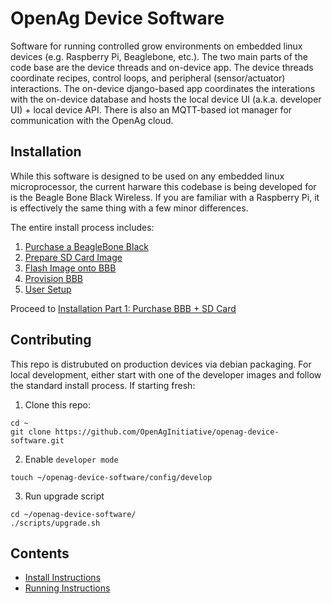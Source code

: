 # OpenAg Device Software
Software for running controlled grow environments on embedded linux devices (e.g. Raspberry Pi, 
Beaglebone, etc.). The two main parts of the code base are the device threads and on-device
app. The device threads coordinate recipes, control loops, and peripheral (sensor/actuator) 
interactions. The on-device django-based app coordinates the interations with the on-device
database and hosts the local device UI (a.k.a. developer UI) + local device API. There is also an MQTT-based iot 
manager for communication with the OpenAg cloud.

## Installation
While this software is designed to be used on any embedded linux microprocessor, the current
harware this codebase is being developed for is the Beagle Bone Black Wireless. If you are 
familiar with a Raspberry Pi, it is effectively the same thing with a few minor differences.

The entire install process includes:
 1. [Purchase a BeagleBone Black](docs/purchase_bbb.md)
 2. [Prepare SD Card Image](docs/prepare_sd.md)
 3. [Flash Image onto BBB](docs/flash_bbb.md)
 4. [Provision BBB](docs/provision_bbb.md)
 5. [User Setup](docs/user_setup.md)

Proceed to [Installation Part 1: Purchase BBB + SD Card](docs/purchase_bbb.md)

## Contributing
This repo is distrubuted on production devices via debian packaging. For local development,
either start with one of the developer images and follow the standard install process. If 
starting fresh:
 1. Clone this repo:
 ```
 cd ~
 git clone https://github.com/OpenAgInitiative/openag-device-software.git
 ```
 2. Enable `developer mode`
 ```
 touch ~/openag-device-software/config/develop
 ```
 3. Run upgrade script
 ```
 cd ~/openag-device-software/
 ./scripts/upgrade.sh
 ```

## Contents
 - [Install Instructions](docs/install.md)
 - [Running Instructions](docs/running.md)
